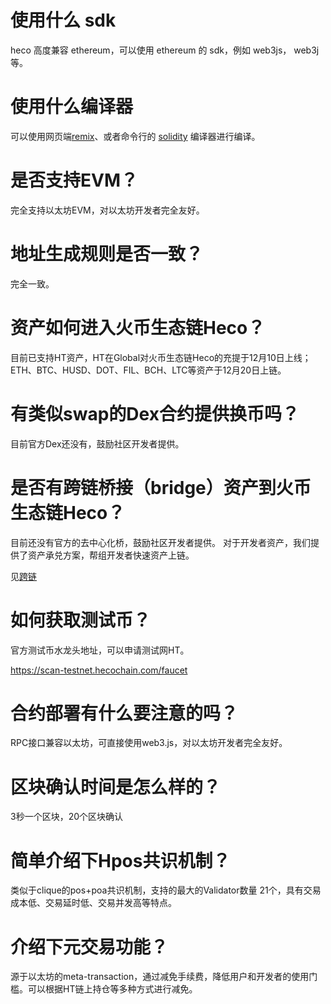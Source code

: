 # 使用什么 sdk
heco 高度兼容 ethereum，可以使用 ethereum 的 sdk，例如 web3js， web3j 等。

# 使用什么编译器

可以使用网页端[remix](https://remix.ethereum.org)、或者命令行的 [solidity](https://solidity.readthedocs.io/) 编译器进行编译。

# 是否支持EVM？
完全支持以太坊EVM，对以太坊开发者完全友好。

# 地址生成规则是否一致？
完全一致。

# 资产如何进入火币生态链Heco？
目前已支持HT资产，HT在Global对火币生态链Heco的充提于12月10日上线；ETH、BTC、HUSD、DOT、FIL、BCH、LTC等资产于12月20日上链。

# 有类似swap的Dex合约提供换币吗？
目前官方Dex还没有，鼓励社区开发者提供。

# 是否有跨链桥接（bridge）资产到火币生态链Heco？
目前还没有官方的去中心化桥，鼓励社区开发者提供。
对于开发者资产，我们提供了资产承兑方案，帮组开发者快速资产上链。

见[跨链](/bridge.md)

# 如何获取测试币？
官方测试币水龙头地址，可以申请测试网HT。

https://scan-testnet.hecochain.com/faucet

# 合约部署有什么要注意的吗？
RPC接口兼容以太坊，可直接使用web3.js，对以太坊开发者完全友好。

# 区块确认时间是怎么样的？
3秒一个区块，20个区块确认

# 简单介绍下Hpos共识机制？
类似于clique的pos+poa共识机制，支持的最大的Validator数量 21个，具有交易成本低、交易延时低、交易并发高等特点。

# 介绍下元交易功能？
源于以太坊的meta-transaction，通过减免手续费，降低用户和开发者的使用门槛。可以根据HT链上持仓等多种方式进行减免。
